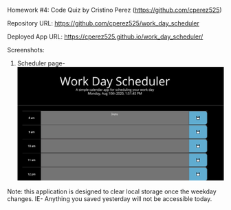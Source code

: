 Homework #4: Code Quiz by Cristino Perez (https://github.com/cperez525)

Repository URL: https://github.com/cperez525/work_day_scheduler

Deployed App URL: https://cperez525.github.io/work_day_scheduler/

Screenshots:

1) Scheduler page-  ![Screenshot](Images/work_scheduler_page.JPG)

Note: this application is designed to clear local storage once the weekday changes. IE- Anything you saved yesterday will not be accessible today.
